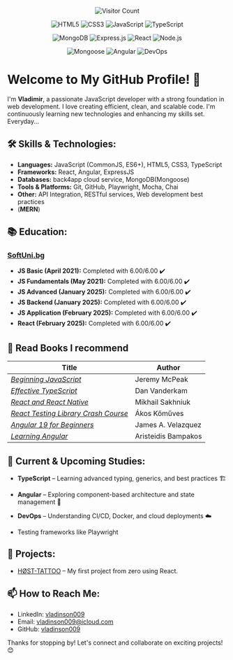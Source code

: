 <div align="center">

 ![Visitor Count](https://komarev.com/ghpvc/?username=vladinson009&color=blue&style=flat-square)
 
<div>
 
![HTML5](https://img.shields.io/badge/-HTML5-E34F26?style=flat-square&logo=html5&logoColor=white)
![CSS3](https://img.shields.io/badge/-CSS3-1572B6?style=flat-square&logo=css3&logoColor=white)
![JavaScript](https://img.shields.io/badge/-JavaScript-F7DF1E?style=flat-square&logo=javascript&logoColor=black)
![TypeScript](https://img.shields.io/badge/-TypeScript-3178C6?style=flat-square&logo=typescript&logoColor=white)
 
</div>

<div>
 
![MongoDB](https://img.shields.io/badge/-MongoDB-47A248?style=flat-square&logo=mongodb&logoColor=white)
![Express.js](https://img.shields.io/badge/-Express.js-000000?style=flat-square&logo=express&logoColor=white)
![React](https://img.shields.io/badge/-React-61DAFB?style=flat-square&logo=react&logoColor=black)
![Node.js](https://img.shields.io/badge/-Node.js-339933?style=flat-square&logo=node.js&logoColor=white)
 
</div>

<div>
 
![Mongoose](https://img.shields.io/badge/-Mongoose-880000?style=flat-square&logo=mongoose&logoColor=white)
![Angular](https://img.shields.io/badge/-Angular-DD0031?style=flat-square&logo=angular&logoColor=white)
![DevOps](https://img.shields.io/badge/-DevOps-6C757D?style=flat-square&logo=devops&logoColor=white)

</div>

</div>

# Welcome to My GitHub Profile! 👋

I'm **Vladimir**, a passionate JavaScript developer with a strong foundation in web development. I love creating efficient, clean, and scalable code. I'm continuously learning new technologies and enhancing my skills set. Everyday...

## 🛠️ Skills & Technologies:
- **Languages:** JavaScript (CommonJS, ES6+), HTML5, CSS3, TypeScript 
- **Frameworks:** React, Angular, ExpressJS
- **Databases:** back4app cloud service, MongoDB(Mongoose)
- **Tools & Platforms:** Git, GitHub, Playwright, Mocha, Chai
- **Other:** API Integration, RESTful services, Web development best practices
-  (**MERN**)

## 📚 Education:
### [SoftUni.bg](https://www.softuni.bg)
- **JS Basic (April 2021):** Completed with 6.00/6.00 ✔️
- **JS Fundamentals (May 2021):** Completed with 6.00/6.00 ✔️
- **JS Advanced (January 2025):** Completed with 6.00/6.00 ✔️
- **JS Backend (January 2025):** Completed with 6.00/6.00 ✔️
- **JS Application (February 2025):** Completed with 6.00/6.00 ✔️
- **React (February 2025):** Completed with 6.00/6.00 ✔️

## 📖 Read Books I recommend
| Title | Author |
|-------|--------|
| [*Beginning JavaScript*](https://a.co/d/4LtoXpM) | Jeremy McPeak | 
| [*Effective TypeScript*](https://a.co/d/aXWdGh3) | Dan Vanderkam  | 
| [*React and React Native*](https://a.co/d/11CAK4u) | Mikhail Sakhniuk  | 
| [*React Testing Library Crash Course*](https://a.co/d/0ZM7LaL) | Ákos Kőműves | 
| [*Angular 19 for Beginners*](https://a.co/d/663BRIH) | James A. Velazquez | 
| [*Learning Angular*](https://a.co/d/4tDaWZg) | Aristeidis Bampakos | 


## 🌱 Current & Upcoming Studies:
- **TypeScript** – Learning advanced typing, generics, and best practices 🏗️
- **Angular** – Exploring component-based architecture and state management 🎯
- **DevOps** – Understanding CI/CD, Docker, and cloud deployments ☁️

- Testing frameworks like Playwright

## 🚀 Projects:
- [HØST-TATTOO](https://github.com/vladinson009/host-tattoo) – My first project from zero using React.

## 📫 How to Reach Me:
- LinkedIn: [vladinson009](https://www.linkedin.com/in/vladimir-gulev-040b3a317/)
- Email: [vladinson009@icloud.com](mailto:vladinson009@icloud.com)
- GitHub: [vladinson009](https://github.com/vladinson009)

Thanks for stopping by! Let's connect and collaborate on exciting projects! 😊


<!---
vladinson009/vladinson009 is a ✨ special ✨ repository because its `README.md` (this file) appears on your GitHub profile.
You can click the Preview link to take a look at your changes.
--->
